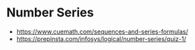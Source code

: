 # Number Series
- https://www.cuemath.com/sequences-and-series-formulas/
- https://prepinsta.com/infosys/logical/number-series/quiz-1/
